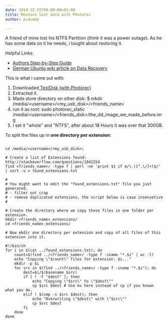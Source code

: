 ```yaml
---
date: 2014-12-15T00:00:00+01:00
title: Restore lost data with Photorec
author: pcdummy

---
```


A friend of mine lost his NTFS Partition (think it was a power outage). As he has some data on it he needs, i tought about restoring it.
<!--more-->
Helpful Links:

*   [Authors Step-by-Step Guide](http://www.cgsecurity.org/wiki/PhotoRec_Step_By_Step)
*   [German Ubuntu wiki article on Data Recovery](http://wiki.ubuntuusers.de/Datenrettung)

This is what i came out with:

1.  Downloaded[ TestDisk (with Photorec)](http://www.cgsecurity.org/wiki/TestDisk_Download "TestDisk download")
2.  Extracted it.
3.  Made store directory on other disk: $ mkdir /media/&lt;username&gt;/&lt;my_usb_disk&gt;/&lt;friends_name&gt;
4.  run it as root: sudo photorec_static /media/&lt;username&gt;/&lt;friends_disk&gt;/the_dd_image_we_made_before.img
5.  I set it &quot;whole&quot; and &quot;NTFS&quot;, after about 18 Hours it was over that 300GB.

To split the files up in **one directory per extension**:

<pre><code class="bash">
cd /media/&lt;username&gt;/&lt;my_usb_disk&gt;;

# Create a list of Extensions found: http://stackoverflow.com/questions/1842254
find &lt;friends_name&gt;/ -type f | perl -ne &#39;print $1 if m/\.([^.\/]+)$/&#39; | sort -u &gt; found_extensions.txt

#
# You might want to edit the &quot;found_extensions.txt&quot; file you just generated,
# - filter out crap
# - remove duplicated extensions, the script below is case insensetive
#

# Create the directory where we copy these files in one folder per extension.
mkdir &lt;friends_name&gt;_extensions/
cd &lt;friends_name&gt;_extensions/

# Now mkdir one directory per extension and copy of all files of this extension into it.

#!/bin/sh
for i in $(cat ../found_extensions.txt); do
    count=$(find ../&lt;friends_name&gt;/ -type f -iname &quot;*.$i&quot; | wc -l)
    echo &quot;Copying \&quot;$count\&quot; files for extension: $i...&quot;
    mkdir -p $i
    for src in $(find ../&lt;friends_name&gt;/ -type f -iname &quot;*.$i&quot;); do
        dest=$i/$(basename $src)
        if [ ! -f "$dest" ]; then
            echo &quot;Copying \&quot;$src\&quot; to \&quot;$dest\&quot;&quot;
            cp $src $dest # Use mv here instead of cp if you known what you do.
        elif ! $(cmp -s $src $dest); then
            echo &quot;Overwriting \&quot;$dest\&quot; with \&quot;$src\&quot;&quot;
            cp $src $dest
        fi
    done
done
</code></pre>

